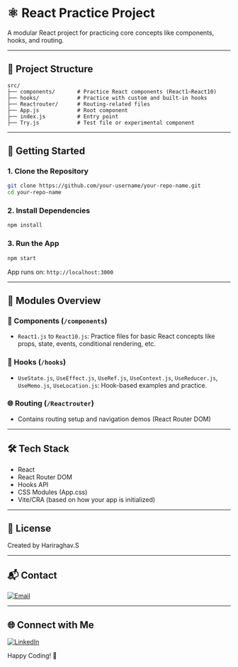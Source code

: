 # ⚛️ React Practice Project

A modular React project for practicing core concepts like components, hooks, and routing.

---

## 📁 Project Structure

```
src/
├── components/       # Practice React components (React1–React10)
├── hooks/            # Practice with custom and built-in hooks
├── Reactrouter/      # Routing-related files
├── App.js            # Root component
├── index.js          # Entry point
├── Try.js            # Test file or experimental component
```

---

## 🚀 Getting Started

### 1. Clone the Repository
```bash
git clone https://github.com/your-username/your-repo-name.git
cd your-repo-name
```

### 2. Install Dependencies
```bash
npm install
```

### 3. Run the App
```bash
npm start
```

App runs on: `http://localhost:3000`

---

## 🧩 Modules Overview

### 🧱 Components (`/components`)
- `React1.js` to `React10.js`: Practice files for basic React concepts like props, state, events, conditional rendering, etc.

### 🧠 Hooks (`/hooks`)
- `UseState.js`, `UseEffect.js`, `UseRef.js`, `UseContext.js`, `UseReducer.js`, `UseMemo.js`, `UseLocation.js`: Hook-based examples and practice.

### 🌐 Routing (`/Reactrouter`)
- Contains routing setup and navigation demos (React Router DOM)

---

## 🛠 Tech Stack

- React
- React Router DOM
- Hooks API
- CSS Modules (App.css)
- Vite/CRA (based on how your app is initialized)

---

## 📩 License

Created by Hariraghav.S

---

## 📬 Contact

[![Email](https://img.shields.io/badge/email-hariraghava21s@gmail.com-blue?style=flat&logo=gmail)](mailto:hariraghava21s@gmail.com)

---

## 🌐 Connect with Me

[![LinkedIn](https://img.shields.io/badge/LinkedIn-Hariraghav.S-blue?style=flat&logo=linkedin)](https://www.linkedin.com/in/hariraghav962003/)

Happy Coding! 🎯
